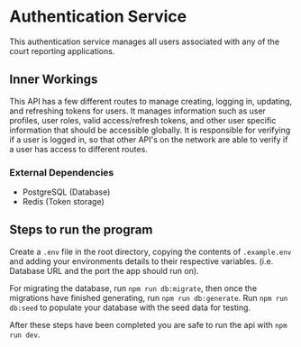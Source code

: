 # Authentication Service

This authentication service manages all users associated with any of the court reporting applications.

## Inner Workings

This API has a few different routes to manage creating, logging in, updating, and refreshing tokens for users. It manages information such as user profiles, user roles, valid access/refresh tokens, and other user specific information that should be accessible globally. It is responsible for verifying if a user is logged in, so that other API's on the network are able to verify if a user has access to different routes.

### External Dependencies

- PostgreSQL (Database)
- Redis (Token storage)

## Steps to run the program

Create a `.env` file in the root directory, copying the contents of `.example.env` and adding your environments details to their respective variables. (i.e. Database URL and the port the app should run on).

For migrating the database, run `npm run db:migrate`, then once the migrations have finished generating, run `npm run db:generate`. Run `npm run db:seed` to populate your database with the seed data for testing.

After these steps have been completed you are safe to run the api with `npm run dev`.
